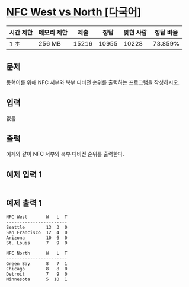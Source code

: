# [NFC West vs North [다국어]](https://www.acmicpc.net/problem/10170)

| 시간 제한 | 메모리 제한 | 제출 | 정답 | 맞힌 사람 | 정답 비율 |
| --- | --- | --- | --- | --- | --- |
| 1 초 | 256 MB | 15216 | 10955 | 10228 | 73.859% |

## 문제

동혁이를 위해 NFC 서부와 북부 디비전 순위를 출력하는 프로그램을 작성하시오.

## 입력

없음

## 출력

예제와 같이 NFC 서부와 북부 디비전 순위를 출력한다.

## 예제 입력 1

```

```

## 예제 출력 1

```
NFC West       W   L  T
-----------------------
Seattle        13  3  0
San Francisco  12  4  0
Arizona        10  6  0
St. Louis      7   9  0

NFC North      W   L  T
-----------------------
Green Bay      8   7  1
Chicago        8   8  0
Detroit        7   9  0
Minnesota      5  10  1
```
